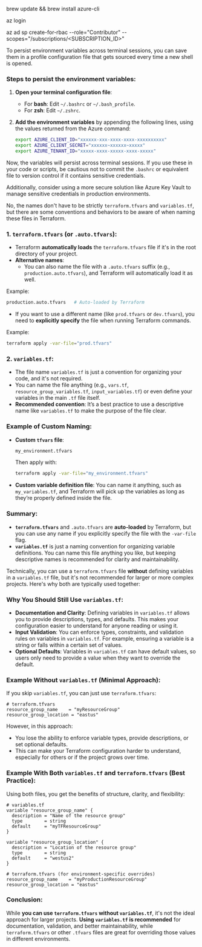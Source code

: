 
brew update && brew install azure-cli

az login

az ad sp create-for-rbac --role="Contributor" --scopes="/subscriptions/<SUBSCRIPTION_ID>"


To persist environment variables across terminal sessions, you can save them in a profile configuration file that gets sourced every time a new shell is opened.

### Steps to persist the environment variables:

1. **Open your terminal configuration file**:
   - For **bash**: Edit `~/.bashrc` or `~/.bash_profile`.
   - For **zsh**: Edit `~/.zshrc`.
   
2. **Add the environment variables** by appending the following lines, using the values returned from the Azure command:

   ```bash
   export AZURE_CLIENT_ID="xxxxxx-xxx-xxxx-xxxx-xxxxxxxxxx"
   export AZURE_CLIENT_SECRET="xxxxxx~xxxxxx~xxxxx"
   export AZURE_TENANT_ID="xxxxx-xxxx-xxxxx-xxxx-xxxxx"
   ```

Now, the variables will persist across terminal sessions. If you use these in your code or scripts, be cautious not to commit the `.bashrc` or equivalent file to version control if it contains sensitive credentials.

Additionally, consider using a more secure solution like Azure Key Vault to manage sensitive credentials in production environments.

No, the names don't have to be strictly `terraform.tfvars` and `variables.tf`, but there are some conventions and behaviors to be aware of when naming these files in Terraform.

### 1. **`terraform.tfvars`** (or `.auto.tfvars`):
   - Terraform **automatically loads** the `terraform.tfvars` file if it's in the root directory of your project.
   - **Alternative names**: 
     - You can also name the file with a `.auto.tfvars` suffix (e.g., `production.auto.tfvars`), and Terraform will automatically load it as well.
   
   Example:
   ```bash
   production.auto.tfvars   # Auto-loaded by Terraform
   ```
   
   - If you want to use a different name (like `prod.tfvars` or `dev.tfvars`), you need to **explicitly specify** the file when running Terraform commands.

   Example:
   ```bash
   terraform apply -var-file="prod.tfvars"
   ```

### 2. **`variables.tf`**:
   - The file name `variables.tf` is just a convention for organizing your code, and it's not required.
   - You can name the file anything (e.g., `vars.tf`, `resource_group_variables.tf`, `input_variables.tf`) or even define your variables in the main `.tf` file itself.
   - **Recommended convention**: It’s a best practice to use a descriptive name like `variables.tf` to make the purpose of the file clear.

### Example of Custom Naming:

- **Custom `tfvars` file**:
  ```bash
  my_environment.tfvars
  ```
  Then apply with:
  ```bash
  terraform apply -var-file="my_environment.tfvars"
  ```

- **Custom variable definition file**:
  You can name it anything, such as `my_variables.tf`, and Terraform will pick up the variables as long as they’re properly defined inside the file.

### Summary:
- **`terraform.tfvars`** and `.auto.tfvars` are **auto-loaded** by Terraform, but you can use any name if you explicitly specify the file with the `-var-file` flag.
- **`variables.tf`** is just a naming convention for organizing variable definitions. You can name this file anything you like, but keeping descriptive names is recommended for clarity and maintainability.


Technically, you can use a `terraform.tfvars` file **without** defining variables in a `variables.tf` file, but it's not recommended for larger or more complex projects. Here's why both are typically used together:

### Why You Should Still Use `variables.tf`:
- **Documentation and Clarity**: Defining variables in `variables.tf` allows you to provide descriptions, types, and defaults. This makes your configuration easier to understand for anyone reading or using it.
- **Input Validation**: You can enforce types, constraints, and validation rules on variables in `variables.tf`. For example, ensuring a variable is a string or falls within a certain set of values.
- **Optional Defaults**: Variables in `variables.tf` can have default values, so users only need to provide a value when they want to override the default.

### Example Without `variables.tf` (Minimal Approach):
If you skip `variables.tf`, you can just use `terraform.tfvars`:

```hcl
# terraform.tfvars
resource_group_name    = "myResourceGroup"
resource_group_location = "eastus"
```

However, in this approach:
- You lose the ability to enforce variable types, provide descriptions, or set optional defaults.
- This can make your Terraform configuration harder to understand, especially for others or if the project grows over time.

### Example With Both `variables.tf` and `terraform.tfvars` (Best Practice):
Using both files, you get the benefits of structure, clarity, and flexibility:

```hcl
# variables.tf
variable "resource_group_name" {
  description = "Name of the resource group"
  type        = string
  default     = "myTFResourceGroup"
}

variable "resource_group_location" {
  description = "Location of the resource group"
  type        = string
  default     = "westus2"
}
```

```hcl
# terraform.tfvars (for environment-specific overrides)
resource_group_name    = "myProductionResourceGroup"
resource_group_location = "eastus"
```

### Conclusion:
While **you can use `terraform.tfvars` without `variables.tf`**, it's not the ideal approach for larger projects. **Using `variables.tf` is recommended** for documentation, validation, and better maintainability, while `terraform.tfvars` or other `.tfvars` files are great for overriding those values in different environments.